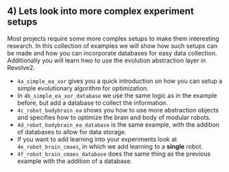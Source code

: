 ## 4) Lets look into more complex experiment setups
Most projects require some more complex setups to make them interesting research.
In this collection of examples we will show how such setups can be made and how you can incorporate databases for easy data collection.
Additionally you will learn hwo to use the evolution abstraction layer in Revolve2.

- `4a_simple_ea_xor` gives you a quick introduction on how you can setup a simple evolutionary algorithm for optimization.
- In `4b_simple_ea_xor_database` we use the same logic as in the example before, but add a database to collect the information.
- `4c_robot_bodybrain_ea` shows you how to use more abstraction objects and specifies how to optimize the brain and body of modular robots.
- `4d_robot_bodybrain_ea_database` is the same example, with the addition of databases to allow for data storage.
- If you want to add learning into your experiments look at `4e_robot_brain_cmaes`, in which we add learning to a **single** robot.
- `4f_robot_brain_cmaes_database` does the same thing as the previous example with the addition of a database.
